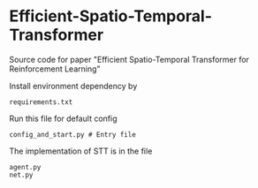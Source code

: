 # Efficient-Spatio-Temporal-Transformer
Source code for paper "Efficient  Spatio-Temporal  Transformer  for  Reinforcement  Learning"

Install environment dependency by
```
requirements.txt 
```

Run this file for default config
```
config_and_start.py # Entry file
```
The implementation of STT is in the file
```
agent.py
net.py
```
